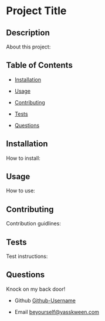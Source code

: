 # Project Title



## Description

About this project:
## Table of Contents

- [Installation](#installation)

- [Usage](#usage)


- [Contributing](#contributing)

- [Tests](#tests)

- [Questions](#questions)

## Installation

How to install:

## Usage

How to use:



## Contributing

Contribution guidlines:

## Tests

Test instructions:

## Questions

Knock on my back door!

- Github [Github-Username](github.com/Github-Username)

- Email beyourself@yasskween.com

